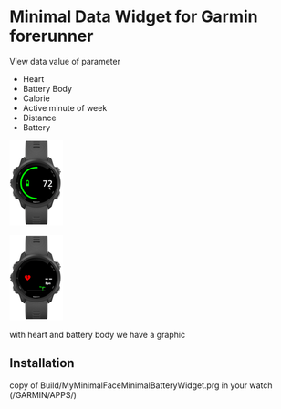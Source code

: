# Minimal Data Widget for Garmin forerunner

View data value of parameter

- Heart
- Battery Body
- Calorie
- Active minute of week
- Distance
- Battery

![classic](battery.png "battery view")

![classic](heart.png "heart view")

with heart and battery body we have a graphic

## Installation

copy of Build/MyMinimalFaceMinimalBatteryWidget.prg in your watch (/GARMIN/APPS/)

